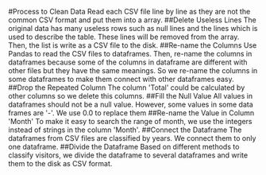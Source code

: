 #Process to Clean Data
Read each CSV file line by line as they are not the common CSV format and put 
them into a array.
##Delete Useless Lines
The original data has many useless rows such as null lines and the lines which 
is used to describe the table. These lines will be removed from the array. Then, 
the list is write as a CSV file to the disk.
##Re-name the Columns
Use Pandas to read the CSV files to dataframes. Then, re-name the columns in 
dataframes because some of the columns in dataframe are different with other 
files but they have the same meanings. So we re-name the columns in some dataframes 
to make them connect with other dataframes easy.
##Drop the Repeated Column
The column 'Total' could be calculated by other columns so we delete this columns.
##Fill the Null Value
All values in dataframes should not be a null value. However, some values in some 
data frames are '-'. We use 0.0 to replace them
##Re-name the Value in Column 'Month'
To make it easy to search the range of month, we use the integers instead of 
strings in the column 'Month'.
##Connect the Dataframe
The dataframes from CSV files are classified by years. We connect them to only one dataframe.
##Divide the Dataframe
Based on different methods to classify visitors, we divide the dataframe to several 
dataframes and write them to the disk as CSV format.